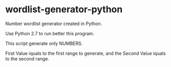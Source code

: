 # wordlist-generator-python

Number wordlist generator created in Python.

Use Python 2.7 to run better this program.

This script generate only NUMBERS.

First Value iquals to the first range to generate, and the Second Value iquals to the second range.
